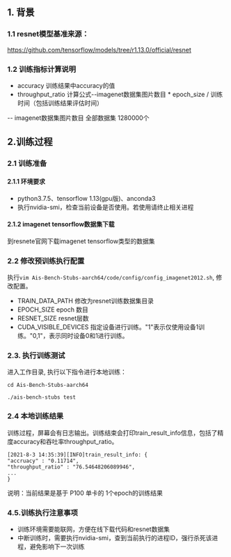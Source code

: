## 1. 背景

### 1.1 resnet模型基准来源：  

https://github.com/tensorflow/models/tree/r1.13.0/official/resnet

### 1.2 训练指标计算说明

- accuracy 训练结果中accuracy的值
- throughput_ratio 计算公式--imagenet数据集图片数目 * epoch_size / 训练时间（包括训练结果评估时间）

-- imagenet数据集图片数目 全部数据集  1280000个

## 2.训练过程

### 2.1 训练准备

#### 2.1.1 环境要求
+ python3.7.5、tensorflow 1.13(gpu版)、anconda3
+ 执行nvidia-smi，检查当前设备是否使用。若使用请终止相关进程
#### 2.1.2 imagenet tensorflow数据集下载
到resnete官网下载imagenet tensorflow类型的数据集

### 2.2 修改预训练执行配置
执行`vim Ais-Bench-Stubs-aarch64/code/config/config_imagenet2012.sh`, 修改配置。
+ TRAIN_DATA_PATH 修改为resnet训练数据集目录
+ EPOCH_SIZE epoch 数目
+ RESNET_SIZE resnet层数
+ CUDA_VISIBLE_DEVICES  指定设备进行训练。"1"表示仅使用设备1训练。"0,1"，表示同时设备0和1进行训练。

### 2.3. 执行训练测试
进入工作目录, 执行以下指令进行本地训练：
```
cd Ais-Bench-Stubs-aarch64

./ais-bench-stubs test
```

### 2.4 本地训练结果

训练过程，屏幕会有日志输出。训练结束会打印train_result_info信息，包括了精度accuracy和吞吐率throughput_ratio。

```
[2021-8-3 14:35:39][INFO]train_result_info: {
"accruacy" : "0.11714",
"throughput_ratio" : "76.54648206089946",
...
}
```
说明：当前结果是基于 P100 单卡的 1个epoch的训练结果


### 4.5.训练执行注意事项
+ 训练环境需要能联网，方便在线下载代码和resnet数据集
+ 中断训练时，需要执行nvidia-smi，查到当前执行的进程ID，强行杀死该进程，避免影响下一次训练
